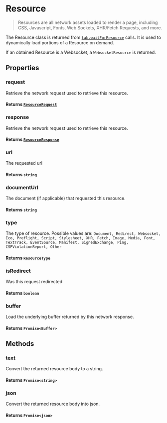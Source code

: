 # Resource

> Resources are all network assets loaded to render a page, including CSS, Javascript, Fonts, Web Sockets, XHR/Fetch Requests, and more.

The Resource class is returned from [`tab.waitForResource`](/docs/hero/basic-interfaces/tab#wait-for-resource) calls. It is used to dynamically load portions of a Resource on demand.

If an obtained Resource is a Websocket, a `WebsocketResource` is returned.

## Properties

### request

Retrieve the network request used to retrieve this resource.

#### **Returns** [`ResourceRequest`](/docs/hero/advanced/resource-request)

### response

Retrieve the network request used to retrieve this resource.

#### **Returns** [`ResourceResponse`](/docs/hero/advanced/resource-response)

### url

The requested url

#### **Returns** `string`

### documentUrl

The document (if applicable) that requested this resource.

#### **Returns** `string`

### type

The type of resource. Possible values are:
`Document, Redirect, Websocket, Ico, Preflight, Script, Stylesheet, XHR, Fetch, Image, Media, Font, TextTrack, EventSource, Manifest, SignedExchange, Ping, CSPViolationReport, Other`

#### **Returns** `ResourceType`

### isRedirect

Was this request redirected

#### **Returns** `boolean`

### buffer

Load the underlying buffer returned by this network response.

#### **Returns** `Promise<Buffer>`

## Methods

### text

Convert the returned resource body to a string.

#### **Returns** `Promise<string>`

### json

Convert the returned resource body into json.

#### **Returns** `Promise<json>`
